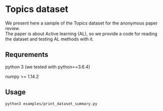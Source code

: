 # Topics dataset

We present here a sample of the Topics dataset for the anonymous paper review. <br />
The paper is about Active learning (AL), so we provide a code for reading the dataset and testing AL methods with it.

## Requrements

python 3 (we tested with python==3.6.4) <br />

numpy >= 1.14.2

## Usage

```
python3 examples/print_dataset_summary.py
```